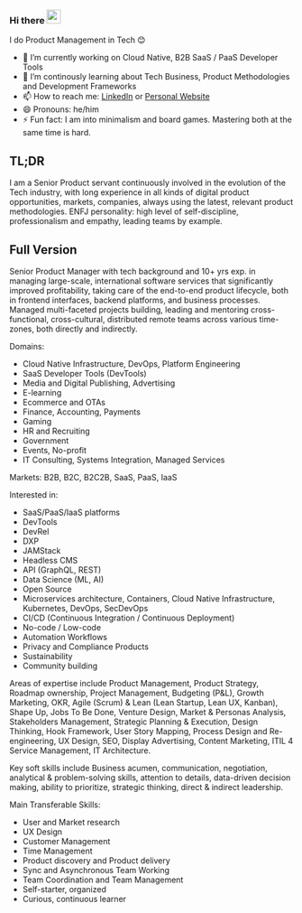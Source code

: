 ### Hi there <img src="https://media.giphy.com/media/hvRJCLFzcasrR4ia7z/giphy.gif" width="25">

<!--
**gianfranco-l/gianfranco-l** is a ✨ _special_ ✨ repository because its `README.md` (this file) appears on your GitHub profile.

-->

I do Product Management in Tech 😊

- 🔭 I’m currently working on Cloud Native, B2B SaaS / PaaS Developer Tools
- 🌱 I’m continously learning about Tech Business, Product Methodologies and Development Frameworks
- 📫 How to reach me: [LinkedIn](https://www.linkedin.com/in/gianfrancolongi/) or [Personal Website](https://glpm.carrd.co/)
- 😄 Pronouns: he/him
- ⚡ Fun fact: I am into minimalism and board games. Mastering both at the same time is hard. 

## TL;DR

I am a Senior Product servant continuously involved in the evolution of the Tech industry, with long experience in all kinds of digital product
opportunities, markets, companies, always using the latest, relevant product methodologies. ENFJ personality: high level of self-discipline,
professionalism and empathy, leading teams by example.


## Full Version

Senior Product Manager with tech background and 10+ yrs exp. in managing large-scale, international software services that significantly improved profitability, taking care of the end-to-end product lifecycle, both in frontend interfaces, backend platforms, and business processes. Managed multi-faceted projects building, leading and mentoring cross-functional, cross-cultural, distributed remote teams across various time-zones, both directly and indirectly. 

Domains: 
- Cloud Native Infrastructure, DevOps, Platform Engineering
- SaaS Developer Tools (DevTools)
- Media and Digital Publishing, Advertising
- E-learning
- Ecommerce and OTAs
- Finance, Accounting, Payments
- Gaming 
- HR and Recruiting
- Government
- Events, No-profit
- IT Consulting, Systems Integration, Managed Services

Markets: B2B, B2C, B2C2B, SaaS, PaaS, IaaS

Interested in:
- SaaS/PaaS/IaaS platforms 
- DevTools
- DevRel
- DXP
- JAMStack
- Headless CMS
- API (GraphQL, REST)
- Data Science (ML, AI)
- Open Source
- Microservices architecture, Containers, Cloud Native Infrastructure, Kubernetes, DevOps, SecDevOps 
- CI/CD (Continuous Integration / Continuous Deployment)
- No-code / Low-code
- Automation Workflows
- Privacy and Compliance Products
- Sustainability
- Community building

Areas of expertise include Product Management, Product Strategy, Roadmap ownership, Project Management, Budgeting (P&L), Growth Marketing, OKR, Agile
(Scrum) & Lean (Lean Startup, Lean UX, Kanban), Shape Up, Jobs To Be Done, Venture Design, Market & Personas Analysis, Stakeholders Management, Strategic
Planning & Execution, Design Thinking, Hook Framework, User Story Mapping, Process Design and Re-engineering, UX Design, SEO, Display Advertising,
Content Marketing, ITIL 4 Service Management, IT Architecture. 

Key soft skills include Business acumen, communication, negotiation, analytical & problem-solving skills, attention to details, data-driven decision
making, ability to prioritize, strategic thinking, direct & indirect leadership. 

Main Transferable Skills: 
- User and Market research
- UX Design
- Customer Management
- Time Management
- Product discovery and Product delivery
- Sync and Asynchronous Team Working
- Team Coordination and Team Management
- Self-starter, organized
- Curious, continuous learner
